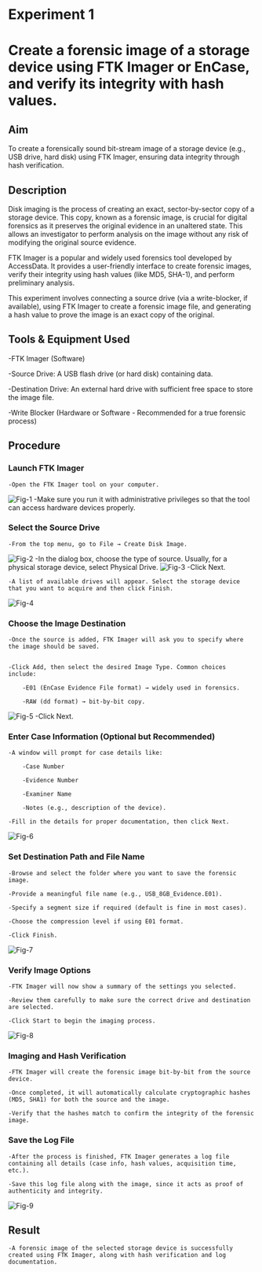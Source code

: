 # Experiment 1
# Create a forensic image of a storage device using FTK Imager or EnCase, and verify its integrity with hash values.


## Aim
To create a forensically sound bit-stream image of a storage device (e.g., USB drive, hard disk) using FTK Imager, ensuring data integrity through hash verification.


## Description
Disk imaging is the process of creating an exact, sector-by-sector copy of a storage device. This copy, known as a forensic image, is crucial for digital forensics as it preserves the original evidence in an unaltered state. This allows an investigator to perform analysis on the image without any risk of modifying the original source evidence.

FTK Imager is a popular and widely used forensics tool developed by AccessData. It provides a user-friendly interface to create forensic images, verify their integrity using hash values (like MD5, SHA-1), and perform preliminary analysis.

This experiment involves connecting a source drive (via a write-blocker, if available), using FTK Imager to create a forensic image file, and generating a hash value to prove the image is an exact copy of the original.


## Tools & Equipment Used
-FTK Imager (Software)

-Source Drive: A USB flash drive (or hard disk) containing data.

-Destination Drive: An external hard drive with sufficient free space to store the image file.

-Write Blocker (Hardware or Software - Recommended for a true forensic process)

## Procedure
### Launch FTK Imager

    -Open the FTK Imager tool on your computer.
![Fig-1](<Output Screenshot/Exp1/Exp1/Screenshot 2025-08-31 165800.png>)
    -Make sure you run it with administrative privileges so that the tool can access hardware devices properly.

### Select the Source Drive

    -From the top menu, go to File → Create Disk Image.
![Fig-2](<Output Screenshot/Exp1/Screenshot (45).png>)
    -In the dialog box, choose the type of source. Usually, for a physical storage device, select Physical Drive.
![Fig-3](<Output Screenshot/Exp1/Screenshot (46).png>)
    -Click Next.

    -A list of available drives will appear. Select the storage device that you want to acquire and then click Finish.
![Fig-4](<Output Screenshot/Exp1/Screenshot (47).png>)

### Choose the Image Destination

    -Once the source is added, FTK Imager will ask you to specify where the image should be saved.


    -Click Add, then select the desired Image Type. Common choices include:

        -E01 (EnCase Evidence File format) → widely used in forensics.

        -RAW (dd format) → bit-by-bit copy.
![Fig-5](<Output Screenshot/Exp1/Screenshot (48).png>)
    -Click Next.

### Enter Case Information (Optional but Recommended)

    -A window will prompt for case details like:

        -Case Number

        -Evidence Number

        -Examiner Name

        -Notes (e.g., description of the device).

    -Fill in the details for proper documentation, then click Next.
![Fig-6](<Output Screenshot/Exp1/Screenshot (49).png>)
### Set Destination Path and File Name

    -Browse and select the folder where you want to save the forensic image.

    -Provide a meaningful file name (e.g., USB_8GB_Evidence.E01).

    -Specify a segment size if required (default is fine in most cases).

    -Choose the compression level if using E01 format.

    -Click Finish.
![Fig-7](<Output Screenshot/Exp1/Screenshot (50).png>)
### Verify Image Options

    -FTK Imager will now show a summary of the settings you selected.

    -Review them carefully to make sure the correct drive and destination are selected.

    -Click Start to begin the imaging process.
![Fig-8](<Output Screenshot/Exp1/Screenshot (55).png>)
### Imaging and Hash Verification

    -FTK Imager will create the forensic image bit-by-bit from the source device.

    -Once completed, it will automatically calculate cryptographic hashes (MD5, SHA1) for both the source and the image.

    -Verify that the hashes match to confirm the integrity of the forensic image.

### Save the Log File

    -After the process is finished, FTK Imager generates a log file containing all details (case info, hash values, acquisition time, etc.).

    -Save this log file along with the image, since it acts as proof of authenticity and integrity.
![Fig-9](<Output Screenshot/Exp1/Screenshot 2025-08-31 174812.png>)

## Result 
    -A forensic image of the selected storage device is successfully created using FTK Imager, along with hash verification and log documentation.
